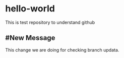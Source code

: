 # hello-world
This is test repository to understand github

#New Message
------------------
This change we are doing for checking branch updata.
